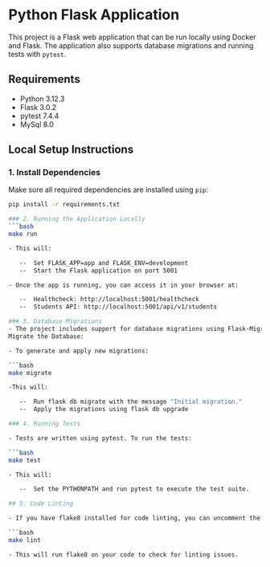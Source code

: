 # Python Flask Application

This project is a Flask web application that can be run locally using Docker and Flask. The application also supports database migrations and running tests with `pytest`.

## Requirements

- Python 3.12.3
- Flask 3.0.2
- pytest 7.4.4
- MySql 8.0

## Local Setup Instructions

### 1. Install Dependencies

Make sure all required dependencies are installed using `pip`:
```bash
pip install -r requirements.txt

### 2. Running the Application Locally
```bash
make run

- This will:

   --  Set FLASK_APP=app and FLASK_ENV=development
   --  Start the Flask application on port 5001

- Once the app is running, you can access it in your browser at:

   --  Healthcheck: http://localhost:5001/healthcheck
   --  Students API: http://localhost:5001/api/v1/students

### 3. Database Migrations
- The project includes support for database migrations using Flask-Migrate. You can manage migrations with the following commands:
Migrate the Database:

- To generate and apply new migrations:

```bash
make migrate

-This will:

   --  Run flask db migrate with the message "Initial migration."
   --  Apply the migrations using flask db upgrade

### 4. Running Tests

- Tests are written using pytest. To run the tests:

```bash
make test

- This will:

   --  Set the PYTHONPATH and run pytest to execute the test suite.

## 5. Code Linting

- If you have flake8 installed for code linting, you can uncomment the lint section in the Makefile and use:

```bash
make lint

- This will run flake8 on your code to check for linting issues.
